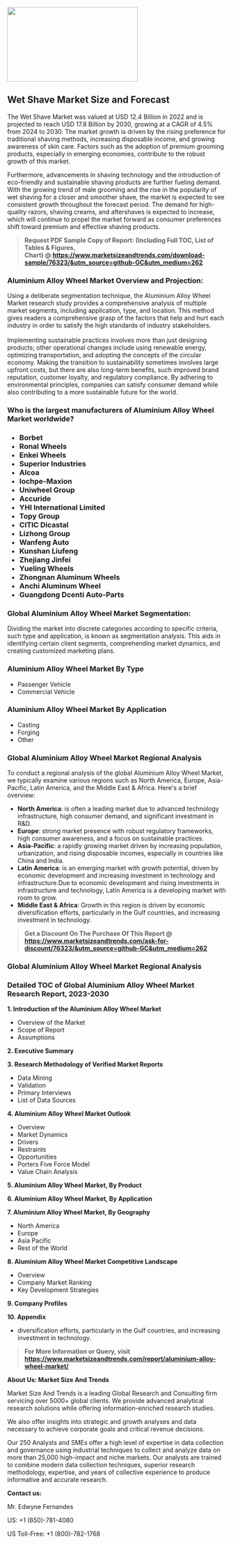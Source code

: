 <p><img class="alignnone size-medium wp-image-20088" src="https://ffe5etoiles.com/wp-content/uploads/2024/12/MST1-300x171.png" alt="" width="300" height="171" /></p><h2>Wet Shave Market Size and Forecast</h2><p>The Wet Shave Market was valued at USD 12.4 Billion in 2022 and is projected to reach USD 17.8 Billion by 2030, growing at a CAGR of 4.5% from 2024 to 2030. The market growth is driven by the rising preference for traditional shaving methods, increasing disposable income, and growing awareness of skin care. Factors such as the adoption of premium grooming products, especially in emerging economies, contribute to the robust growth of this market.</p><p>Furthermore, advancements in shaving technology and the introduction of eco-friendly and sustainable shaving products are further fueling demand. With the growing trend of male grooming and the rise in the popularity of wet shaving for a closer and smoother shave, the market is expected to see consistent growth throughout the forecast period. The demand for high-quality razors, shaving creams, and aftershaves is expected to increase, which will continue to propel the market forward as consumer preferences shift toward premium and effective shaving products.</p></p><blockquote id="" class=""><strong>Request PDF Sample Copy of Report: (Including Full TOC, List of Tables &amp; Figures, Chart)&nbsp;@&nbsp;<strong><a href="https://www.marketsizeandtrends.com/download-sample/76323/&utm_source=github-GC&utm_medium=262" target="_blank">https://www.marketsizeandtrends.com/download-sample/76323/&utm_source=github-GC&utm_medium=262</a></strong></strong></blockquote><h3 id="" class="">Aluminium Alloy Wheel Market&nbsp;Overview and Projection:</h3><p id="" class="">Using a deliberate segmentation technique, the Aluminium Alloy Wheel Market research study provides a comprehensive analysis of multiple market segments, including application, type, and location. This method gives readers a comprehensive grasp of the factors that help and hurt each industry in order to satisfy the high standards of industry stakeholders. <br /> <br />Implementing sustainable practices involves more than just designing products; other operational changes include using renewable energy, optimizing transportation, and adopting the concepts of the circular economy. Making the transition to sustainability sometimes involves large upfront costs, but there are also long-term benefits, such improved brand reputation, customer loyalty, and regulatory compliance. By adhering to environmental principles, companies can satisfy consumer demand while also contributing to a more sustainable future for the world.</p><h3 id="" class="">Who is the largest manufacturers of&nbsp;Aluminium Alloy Wheel Market worldwide?</h3><h3 class=""><p><ul><li>Borbet </li><li> Ronal Wheels </li><li> Enkei Wheels </li><li> Superior Industries </li><li> Alcoa </li><li> Iochpe-Maxion </li><li> Uniwheel Group </li><li> Accuride </li><li> YHI International Limited </li><li> Topy Group </li><li> CITIC Dicastal </li><li> Lizhong Group </li><li> Wanfeng Auto </li><li> Kunshan Liufeng </li><li> Zhejiang Jinfei </li><li> Yueling Wheels </li><li> Zhongnan Aluminum Wheels </li><li> Anchi Aluminum Wheel </li><li> Guangdong Dcenti Auto-Parts</li></ul></p></h3><h3 id="" class="">Global&nbsp;Aluminium Alloy Wheel Market Segmentation:</h3><p id="" class="">Dividing the market into discrete categories according to specific criteria, such type and application, is known as segmentation analysis. This aids in identifying certain client segments, comprehending market dynamics, and creating customized marketing plans.</p><h3 id="" class="">Aluminium Alloy Wheel Market&nbsp;By Type</h3><p><p><ul><li>Passenger Vehicle </li><li> Commercial Vehicle</p></li></ul></p></p><h3 id="" class="">Aluminium Alloy Wheel Market&nbsp;By Application</h3><p class=""><p><ul><li>Casting </li><li> Forging </li><li> Other</li></ul></p></p><h3 id="" class="">Global Aluminium Alloy Wheel Market Regional Analysis</h3><p id="" class="">To conduct a regional analysis of the global Aluminium Alloy Wheel Market, we typically examine various regions such as North America, Europe, Asia-Pacific, Latin America, and the Middle East &amp; Africa. Here's a brief overview:</p><ul><li><strong>North America</strong>: is often a leading market due to advanced technology infrastructure, high consumer demand, and significant investment in R&amp;D.</li><li><strong>Europe</strong>: strong market presence with robust regulatory frameworks, high consumer awareness, and a focus on sustainable practices.</li><li><strong>Asia-Pacific</strong>: a rapidly growing market driven by increasing population, urbanization, and rising disposable incomes, especially in countries like China and India.</li><li><strong>Latin America</strong>: is an emerging market with growth potential, driven by economic development and increasing investment in technology and infrastructure.Due to economic development and rising investments in infrastructure and technology, Latin America is a developing market with room to grow.</li><li><strong>Middle East &amp; Africa</strong>: Growth in this region is driven by economic diversification efforts, particularly in the Gulf countries, and increasing investment in technology.</li></ul><blockquote id="" class=""><strong>Get a Discount On The Purchase Of This Report @ <strong><a href="https://www.marketsizeandtrends.com/ask-for-discount/76323/&utm_source=github-GC&utm_medium=262" target="_blank">https://www.marketsizeandtrends.com/ask-for-discount/76323/&utm_source=github-GC&utm_medium=262</a></strong></strong></blockquote><h3 id="" class="">Global Aluminium Alloy Wheel Market Regional Analysis</h3><h3 id="" class="">Detailed TOC of Global Aluminium Alloy Wheel Market Research Report, 2023-2030</h3><p id="" class=""><strong>1. Introduction of the Aluminium Alloy Wheel Market</strong></p><ul><li>Overview of the Market</li><li>Scope of Report</li><li>Assumptions</li></ul><p id="" class=""><strong>2. Executive Summary</strong></p><p id="" class=""><strong>3. Research Methodology of Verified Market Reports</strong></p><ul><li>Data Mining</li><li>Validation</li><li>Primary Interviews</li><li>List of Data Sources</li></ul><p id="" class=""><strong>4. Aluminium Alloy Wheel Market Outlook</strong></p><ul><li>Overview</li><li>Market Dynamics</li><li>Drivers</li><li>Restraints</li><li>Opportunities</li><li>Porters Five Force Model</li><li>Value Chain Analysis</li></ul><p id="" class=""><strong>5. Aluminium Alloy Wheel Market, By Product</strong></p><p id="" class=""><strong>6. Aluminium Alloy Wheel Market, By Application</strong></p><p id="" class=""><strong>7. Aluminium Alloy Wheel Market, By Geography</strong></p><ul><li>North America</li><li>Europe</li><li>Asia Pacific</li><li>Rest of the World</li></ul><p id="" class=""><strong>8. Aluminium Alloy Wheel Market Competitive Landscape</strong></p><ul><li>Overview</li><li>Company Market Ranking</li><li>Key Development Strategies</li></ul><p id="" class=""><strong>9. Company Profiles</strong></p><p id="" class=""><strong>10. Appendix</strong></p><ul><li>diversification efforts, particularly in the Gulf countries, and increasing investment in technology.</li></ul><blockquote id="" class=""><strong>For More Information or Query, visit <strong><strong><a href="https://www.marketsizeandtrends.com/report/aluminium-alloy-wheel-market/" target="_blank">https://www.marketsizeandtrends.com/report/aluminium-alloy-wheel-market/</a></strong></strong></strong></blockquote><p id="" class=""><strong>About Us: Market Size And Trends</strong></p><p id="" class="">Market Size And Trends is a leading Global Research and Consulting firm servicing over 5000+ global clients. We provide advanced analytical research solutions while offering information-enriched research studies.</p><p id="" class="">We also offer insights into strategic and growth analyses and data necessary to achieve corporate goals and critical revenue decisions.</p><p id="" class="">Our 250 Analysts and SMEs offer a high level of expertise in data collection and governance using industrial techniques to collect and analyze data on more than 25,000 high-impact and niche markets. Our analysts are trained to combine modern data collection techniques, superior research methodology, expertise, and years of collective experience to produce informative and accurate research.</p><p id="" class=""><strong>Contact us:</strong></p><p id="" class="">Mr. Edwyne Fernandes</p><p id="" class="">US: +1 (650)-781-4080</p><p id="" class="">US Toll-Free: +1 (800)-782-1768</p>
